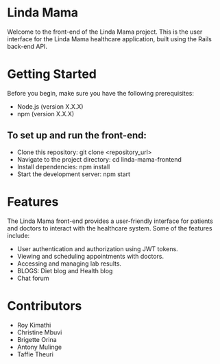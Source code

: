 # Linda Mama

Welcome to the front-end of the Linda Mama project.
This is the user interface for the Linda Mama healthcare application, built using the Rails back-end API.

# Getting Started
Before you begin, make sure you have the following prerequisites:
 * Node.js (version X.X.X)
 * npm (version X.X.X)

## To set up and run the front-end:

* Clone this repository: git clone <repository_url>
* Navigate to the project directory: cd linda-mama-frontend
* Install dependencies: npm install
* Start the development server: npm start 

# Features

The Linda Mama front-end provides a user-friendly interface for patients and doctors to interact with the healthcare system. Some of the features include:
* User authentication and authorization using JWT tokens.
* Viewing and scheduling appointments with doctors.
* Accessing and managing lab results.
* BLOGS: Diet blog and Health blog
* Chat forum

# Contributors

* Roy Kimathi
* Christine Mbuvi
* Brigette Orina
* Antony Mulinge
* Taffie Theuri




